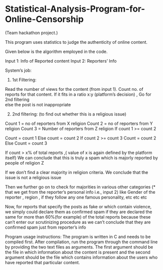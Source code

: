 # Statistical-Analysis-Program-for-Online-Censorship
(Team hackathon project.)

This program uses statistics to judge the authenticity of online content.

Given below is the algorithm employed in the code.

Input 1: Info of Reported content
Input 2: Reporters’ Info 

System’s job: 
1)	 1st Filtering: 
	
Read the number of views for the content (from input 1).
Count no. of reports for that content.
If it fits in a ratio x:y (platform’s decision) , Go for 2nd filtering                
 else the post is not inappropriate

2)	2nd filtering: (to find out whether this is a religious issue)

Count 1 = no of reporters from X religion
Count 2 = no of reporters from Y religion
Count 3 = Number of reporters from Z religion
If count 1 >= count 2

Count = count 1
Else count  = count 2
If count 2 >= count 3
Count = count 2 
Else 
Count = count 3

If count > x% of total reports ,( value of x is again defined by the platform itself)
 We can conclude that this is truly a spam which is majorly reported by people of religion Z

If we don’t find a clear majority in religion criteria.
We conclude that the issue is not a religious issue

Then we further go on to check for majorities in various other categories (* that we get from the reporter’s personal info i.e., input 2) like Gender of the reporter , region , if they follow any one famous  personality, etc etc etc

Now, for reports that specify the posts as fake or which contain violence, we simply could declare them as confirmed spam if they are declared the same for more than 60%(for example) of the total reports because these can’t enter our scrutinizing procedure as we can’t conclude that they are confirmed spam just from reporter’s info 


Program usage instructions:
The program is written in C and needs to be compiled first.
After compilation, run the program through the command line by providing the two text files as arguments.
The first argument should be the file in which information about the content  is present and the second argument should be the file which contains information about the users who have reported that particular content.
